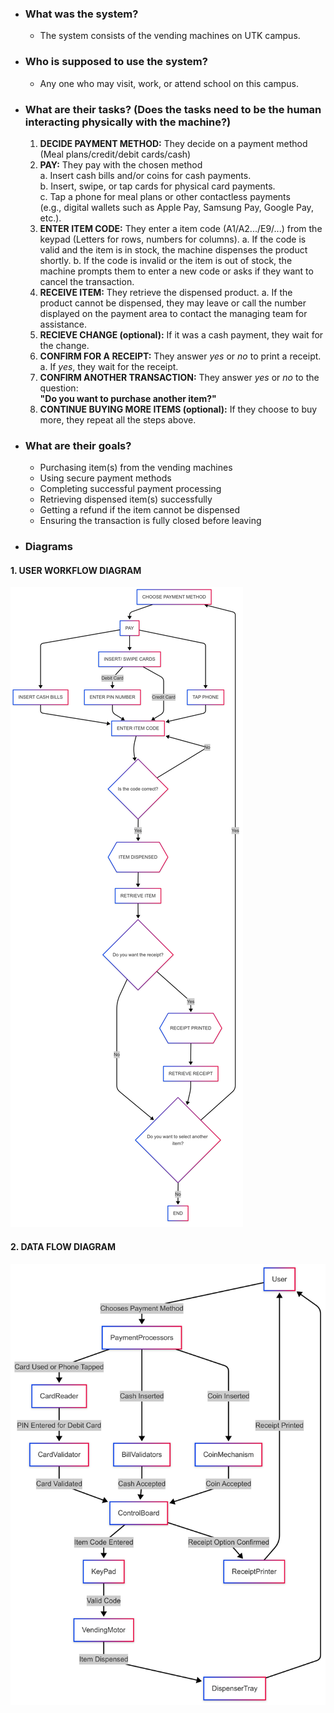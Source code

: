 - ### What was the system? 
	- The system consists of the vending machines on UTK campus.
- ### Who is supposed to use the system?
	- Any one who may visit, work, or attend school on this campus.
- ### What are their tasks? (Does the tasks need to be the human interacting physically with the machine?)
	1. **DECIDE PAYMENT METHOD:** They decide on a payment method (Meal plans/credit/debit cards/cash)
	2. **PAY:** They pay with the chosen method  
		   a. Insert cash bills and/or coins for cash payments.  
		   b. Insert, swipe, or tap cards for physical card payments.  
		   c. Tap a phone for meal plans or other contactless payments  
			  (e.g., digital wallets such as Apple Pay, Samsung Pay, Google Pay, etc.).
	3. **ENTER ITEM CODE:** They enter a item code (A1/A2.../E9/...) from the keypad (Letters for rows, numbers for columns).
		a. If the code is valid and the item is in stock, the machine dispenses the product shortly.
		b. If the code is invalid or the item is out of stock, the machine prompts them to enter a new code or asks if they want to cancel the transaction.		
	4. **RECEIVE ITEM:** They retrieve the dispensed product.
		   a. If the product cannot be dispensed, they may leave or call the number displayed on the payment area to contact the managing team for assistance.
	5. **RECIEVE CHANGE (optional):** If it was a cash payment, they wait for the change.
	6. **CONFIRM FOR A RECEIPT:** They answer *yes* or *no* to print a receipt.
		   a. If *yes*, they wait for the receipt.
	7. **CONFIRM ANOTHER TRANSACTION:** They answer *yes* or *no* to the question:  
	   **"Do you want to purchase another item?"**
	8. **CONTINUE BUYING MORE ITEMS (optional):** If they choose to buy more, they repeat all the steps above.
	
- ### What are their goals?
	- Purchasing item(s) from the vending machines  
	- Using secure payment methods  
	- Completing successful payment processing  
	- Retrieving dispensed item(s) successfully  
	- Getting a refund if the item cannot be dispensed  
	- Ensuring the transaction is fully closed before leaving

- ### Diagrams
#### 1. USER WORKFLOW DIAGRAM
![User Workflow Diagram](user-workflow-diagram.png)

#### 2. DATA FLOW DIAGRAM
![Data Flow Diagram](data-flow-diagram.png)
